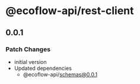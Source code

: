 # @ecoflow-api/rest-client

## 0.0.1

### Patch Changes

- initial version
- Updated dependencies
  - @ecoflow-api/schemas@0.0.1
